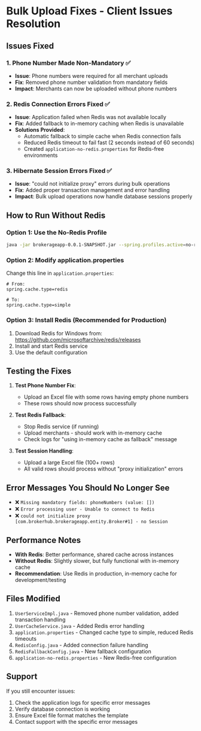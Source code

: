 # Bulk Upload Fixes - Client Issues Resolution

## Issues Fixed

### 1. Phone Number Made Non-Mandatory ✅
- **Issue**: Phone numbers were required for all merchant uploads
- **Fix**: Removed phone number validation from mandatory fields
- **Impact**: Merchants can now be uploaded without phone numbers

### 2. Redis Connection Errors Fixed ✅
- **Issue**: Application failed when Redis was not available locally
- **Fix**: Added fallback to in-memory caching when Redis is unavailable
- **Solutions Provided**:
  - Automatic fallback to simple cache when Redis connection fails
  - Reduced Redis timeout to fail fast (2 seconds instead of 60 seconds)
  - Created `application-no-redis.properties` for Redis-free environments

### 3. Hibernate Session Errors Fixed ✅
- **Issue**: "could not initialize proxy" errors during bulk operations
- **Fix**: Added proper transaction management and error handling
- **Impact**: Bulk upload operations now handle database sessions properly

## How to Run Without Redis

### Option 1: Use the No-Redis Profile
```bash
java -jar brokerageapp-0.0.1-SNAPSHOT.jar --spring.profiles.active=no-redis
```

### Option 2: Modify application.properties
Change this line in `application.properties`:
```properties
# From:
spring.cache.type=redis

# To:
spring.cache.type=simple
```

### Option 3: Install Redis (Recommended for Production)
1. Download Redis for Windows from: https://github.com/microsoftarchive/redis/releases
2. Install and start Redis service
3. Use the default configuration

## Testing the Fixes

1. **Test Phone Number Fix**:
   - Upload an Excel file with some rows having empty phone numbers
   - These rows should now process successfully

2. **Test Redis Fallback**:
   - Stop Redis service (if running)
   - Upload merchants - should work with in-memory cache
   - Check logs for "using in-memory cache as fallback" message

3. **Test Session Handling**:
   - Upload a large Excel file (100+ rows)
   - All valid rows should process without "proxy initialization" errors

## Error Messages You Should No Longer See

- ❌ `Missing mandatory fields: phoneNumbers (value: [])`
- ❌ `Error processing user - Unable to connect to Redis`
- ❌ `could not initialize proxy [com.brokerhub.brokerageapp.entity.Broker#1] - no Session`

## Performance Notes

- **With Redis**: Better performance, shared cache across instances
- **Without Redis**: Slightly slower, but fully functional with in-memory cache
- **Recommendation**: Use Redis in production, in-memory cache for development/testing

## Files Modified

1. `UserServiceImpl.java` - Removed phone number validation, added transaction handling
2. `UserCacheService.java` - Added Redis error handling
3. `application.properties` - Changed cache type to simple, reduced Redis timeouts
4. `RedisConfig.java` - Added connection failure handling
5. `RedisFallbackConfig.java` - New fallback configuration
6. `application-no-redis.properties` - New Redis-free configuration

## Support

If you still encounter issues:
1. Check the application logs for specific error messages
2. Verify database connection is working
3. Ensure Excel file format matches the template
4. Contact support with the specific error messages